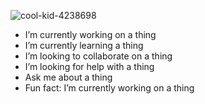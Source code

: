![cool-kid-4238698](https://user-images.githubusercontent.com/111456946/185216407-9aa6b95f-8121-4f5e-8e92-5f97c117e19e.jpg)

-  I’m currently working on a thing
-  I’m currently learning a thing
-  I’m looking to collaborate on a thing
-  I’m looking for help with a thing
-  Ask me about a thing
-  Fun fact: I’m currently working on a thing

